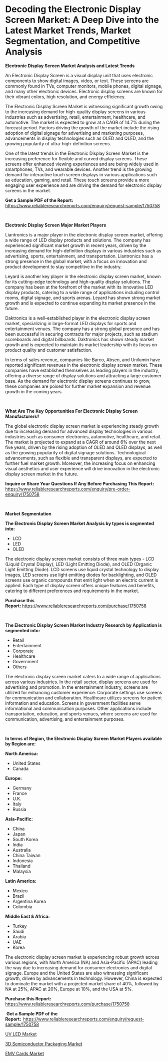 <p><h1>Decoding the Electronic Display Screen Market: A Deep Dive into the Latest Market Trends, Market Segmentation, and Competitive Analysis</h1></p><p><strong>Electronic Display Screen Market Analysis and Latest Trends</strong></p>
<p><p>An Electronic Display Screen is a visual display unit that uses electronic components to show digital images, video, or text. These screens are commonly found in TVs, computer monitors, mobile phones, digital signage, and many other electronic devices. Electronic display screens are known for their vibrant colors, high resolution, and energy efficiency.</p><p>The Electronic Display Screen Market is witnessing significant growth owing to the increasing demand for high-quality display screens in various industries such as advertising, retail, entertainment, healthcare, and automotive. The market is expected to grow at a CAGR of 14.7% during the forecast period. Factors driving the growth of the market include the rising adoption of digital signage for advertising and marketing purposes, advancements in display technologies such as OLED and QLED, and the growing popularity of ultra-high-definition screens.</p><p>One of the latest trends in the Electronic Display Screen Market is the increasing preference for flexible and curved display screens. These screens offer enhanced viewing experiences and are being widely used in smartphones, TVs, and wearable devices. Another trend is the growing demand for interactive touch screen displays in various applications such as education, gaming, and retail. These touch screens provide a more engaging user experience and are driving the demand for electronic display screens in the market.</p></p>
<p><strong>Get a Sample PDF of the Report:&nbsp;</strong> <a href="https://www.reliableresearchreports.com/enquiry/request-sample/1750758">https://www.reliableresearchreports.com/enquiry/request-sample/1750758</a></p>
<p>&nbsp;</p>
<p><strong>Electronic Display Screen Major Market Players</strong></p>
<p><p>Liantronics is a major player in the electronic display screen market, offering a wide range of LED display products and solutions. The company has experienced significant market growth in recent years, driven by the increasing demand for high-definition displays in various industries such as advertising, sports, entertainment, and transportation. Liantronics has a strong presence in the global market, with a focus on innovation and product development to stay competitive in the industry.</p><p>Leyard is another key player in the electronic display screen market, known for its cutting-edge technology and high-quality display solutions. The company has been at the forefront of the market with its innovative LED display products, catering to a wide range of applications including control rooms, digital signage, and sports arenas. Leyard has shown strong market growth and is expected to continue expanding its market presence in the future.</p><p>Daktronics is a well-established player in the electronic display screen market, specializing in large-format LED displays for sports and entertainment venues. The company has a strong global presence and has been successful in securing contracts for major projects, such as stadium scoreboards and digital billboards. Daktronics has shown steady market growth and is expected to maintain its market leadership with its focus on product quality and customer satisfaction.</p><p>In terms of sales revenue, companies like Barco, Absen, and Unilumin have reported significant revenues in the electronic display screen market. These companies have established themselves as leading players in the industry, offering a diverse range of display solutions and attracting a large customer base. As the demand for electronic display screens continues to grow, these companies are poised for further market expansion and revenue growth in the coming years.</p></p>
<p>&nbsp;</p>
<p><strong>What Are The Key Opportunities For Electronic Display Screen Manufacturers?</strong></p>
<p><p>The global electronic display screen market is experiencing steady growth due to increasing demand for advanced display technologies in various industries such as consumer electronics, automotive, healthcare, and retail. The market is projected to expand at a CAGR of around 6% over the next five years, driven by the rising adoption of OLED and QLED displays, as well as the growing popularity of digital signage solutions. Technological advancements, such as flexible and transparent displays, are expected to further fuel market growth. Moreover, the increasing focus on enhancing visual aesthetics and user experience will drive innovation in the electronic display screen market in the future.</p></p>
<p><strong>Inquire or Share Your Questions If Any Before Purchasing This Report:</strong> <a href="https://www.reliableresearchreports.com/enquiry/pre-order-enquiry/1750758">https://www.reliableresearchreports.com/enquiry/pre-order-enquiry/1750758</a></p>
<p>&nbsp;</p>
<p><strong>Market Segmentation</strong></p>
<p><strong>The Electronic Display Screen Market Analysis by types is segmented into:</strong></p>
<p><ul><li>LCD</li><li>LED</li><li>OLED</li></ul></p>
<p><p>The electronic display screen market consists of three main types - LCD (Liquid Crystal Display), LED (Light Emitting Diode), and OLED (Organic Light Emitting Diode). LCD screens use liquid crystal technology to display images, LED screens use light emitting diodes for backlighting, and OLED screens use organic compounds that emit light when an electric current is applied. Each type of display screen offers unique features and benefits, catering to different preferences and requirements in the market.</p></p>
<p><strong>Purchase this Report:&nbsp;</strong><a href="https://www.reliableresearchreports.com/purchase/1750758">https://www.reliableresearchreports.com/purchase/1750758</a></p>
<p>&nbsp;</p>
<p><strong>The Electronic Display Screen Market Industry Research by Application is segmented into:</strong></p>
<p><ul><li>Retail</li><li>Entertainment</li><li>Corporate</li><li>Healthcare</li><li>Government</li><li>Others</li></ul></p>
<p><p>The electronic display screen market caters to a wide range of applications across various industries. In the retail sector, display screens are used for advertising and promotion. In the entertainment industry, screens are utilized for enhancing customer experience. Corporate settings use screens for communication and collaboration. Healthcare utilizes screens for patient information and education. Screens in government facilities serve informational and communication purposes. Other applications include transportation, education, and sports venues, where screens are used for communication, advertising, and entertainment purposes.</p></p>
<p>&nbsp;</p>
<p><strong>In terms of Region, the Electronic Display Screen Market Players available by Region are:</strong></p>
<p>
    <p> <strong> North America: </strong>
        <ul>
            <li>United States</li>
            <li>Canada</li>
        </ul>
        </p> 
    <p> <strong> Europe: </strong>
        <ul>
            <li>Germany</li>
            <li>France</li>
            <li>U.K.</li>
            <li>Italy</li>
            <li>Russia</li>
        </ul>
        </p> 
    <p> <strong> Asia-Pacific: </strong>
        <ul>
            <li>China</li>
            <li>Japan</li>
            <li>South Korea</li>
            <li>India</li>
            <li>Australia</li>
            <li>China Taiwan</li>
            <li>Indonesia</li>
            <li>Thailand</li>
            <li>Malaysia</li>
        </ul>
        </p> 
    <p> <strong> Latin America: </strong>
        <ul>
            <li>Mexico</li>
            <li>Brazil</li>
            <li>Argentina Korea</li>
            <li>Colombia</li>
        </ul>
        </p> 
    <p> <strong> Middle East & Africa: </strong>
        <ul>
            <li>Turkey</li>
            <li>Saudi</li>
            <li>Arabia</li>
            <li>UAE</li>
            <li>Korea</li>
        </ul>
    </p>
    </p>
<p><p>The electronic display screen market is experiencing robust growth across various regions, with North America (NA) and Asia-Pacific (APAC) leading the way due to increasing demand for consumer electronics and digital signage. Europe and the United States are also witnessing significant growth, driven by advancements in technology. However, China is expected to dominate the market with a projected market share of 40%, followed by NA at 25%, APAC at 20%, Europe at 10%, and the USA at 5%.</p></p>
<p><strong>Purchase this Report: </strong><a href="https://www.reliableresearchreports.com/purchase/1750758">https://www.reliableresearchreports.com/purchase/1750758</a></p>
<p>&nbsp;<strong>Get a Sample PDF of the Report:&nbsp;&nbsp;</strong><a href="https://www.reliableresearchreports.com/enquiry/request-sample/1750758">https://www.reliableresearchreports.com/enquiry/request-sample/1750758</a></p>
<p><strong></strong></p>
<p><p><a href="https://github.com/pjcfca/Market-Research-Report-List-1/blob/main/uv-led-market.md">UV LED Market</a></p><p><a href="https://github.com/wusalecollins540tpqoz/Market-Research-Report-List-1/blob/main/3d-semiconductor-packaging-market.md">3D Semiconductor Packaging Market</a></p><p><a href="https://github.com/johnbach50/Market-Research-Report-List-2/blob/main/emv-cards-market.md">EMV Cards Market</a></p></p>